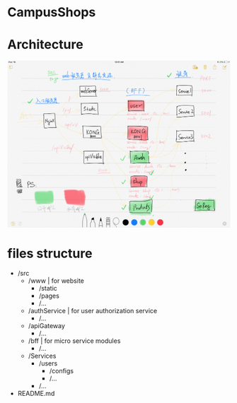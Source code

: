 # CampusShops

# Architecture
![architecture](https://github.com/ChenhuaFan/campusShops/blob/master/documents/imgs/structure.png)

# files structure
- /src
  - /www | for website
    - /static
    - /pages
    - /...
  - /authService  | for user authorization service
    - /...
  - /apiGateway
    - /...
  - /bff  | for micro service modules
    - /...
  - /Services
    - /users
      - /configs
      - /...
    - /...
- README.md

